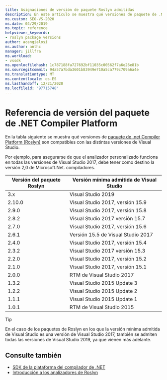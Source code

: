 ```yaml
---
title: Asignaciones de versión de paquete Roslyn admitidas
description: En este artículo se muestra qué versiones de paquete de .NET Compiler Platform (Roslyn) son compatibles con las distintas versiones de Visual Studio.
ms.custom: SEO-VS-2020
ms.date: 04/29/2019
ms.topic: reference
helpviewer_keywords:
- roslyn package versions
author: acangialosi
ms.author: anthc
manager: jillfra
ms.workload:
- vssdk
ms.openlocfilehash: 1c787188fa727692bf11035c00562f7a6e26e81b
ms.sourcegitcommit: 94a57a7bda3601b83949e710a5ca779c709a6a4e
ms.translationtype: MT
ms.contentlocale: es-ES
ms.lasthandoff: 12/21/2020
ms.locfileid: "97715748"
---
```

# <a name="net-compiler-platform-package-version-reference"></a>Referencia de versión del paquete de .NET Compiler Platform

En la tabla siguiente se muestra qué versiones de [paquete de .net Compiler Platform (Roslyn)](https://www.nuget.org/packages/Microsoft.Net.Compilers/) son compatibles con las distintas versiones de Visual Studio.

Por ejemplo, para asegurarse de que el analizador personalizado funciona en todas las versiones de Visual Studio 2017, debe tener como destino la versión 2,0 de Microsoft.Net. compiladores.

| Versión del paquete Roslyn | Versión mínima admitida de Visual Studio |
| - | - |
| 3.x | Visual Studio 2019 |
| 2.10.0 | Visual Studio 2017, versión 15.9 |
| 2.9.0 | Visual Studio 2017, versión 15.8 |
| 2.8.2 | Visual Studio 2017 versión 15.7 |
| 2.7.0 | Visual Studio 2017, versión 15.6 |
| 2.6.1 | Versión 15.5 de Visual Studio 2017 |
| 2.4.0 | Visual Studio 2017, versión 15.4 |
| 2.3.2 | Visual Studio 2017 versión 15.3 |
| 2.2.0 | Visual Studio 2017, versión 15.2 |
| 2.1.0 | Visual Studio 2017, versión 15.1 |
| 2.0.0 | RTM de Visual Studio 2017 |
| 1.3.2 | Visual Studio 2015 Update 3 |
| 1.2.2 | Visual Studio 2015 Update 2 |
| 1.1.1 | Visual Studio 2015 Update 1 |
| 1.0.1 | RTM de Visual Studio 2015 |

> [!TIP]
> En el caso de los paquetes de Roslyn en los que la versión mínima admitida de Visual Studio es una versión de Visual Studio 2017, también se admiten todas las versiones de Visual Studio 2019, ya que vienen más adelante.

## <a name="see-also"></a>Consulte también

- [SDK de la plataforma del compilador de .NET](/dotnet/csharp/roslyn-sdk/)
- [Introducción a los analizadores de Roslyn](getting-started-with-roslyn-analyzers.md)
